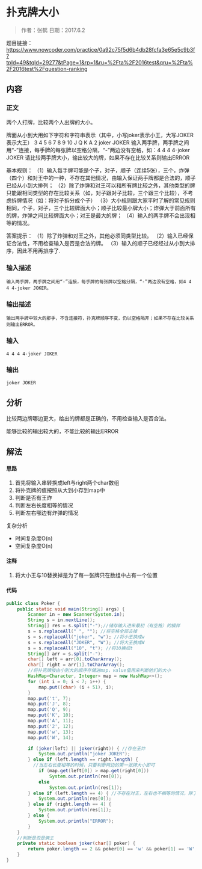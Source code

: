 # 扑克牌大小

> 作者：张鹤
> 日期：2017.6.2

题目链接：https://www.nowcoder.com/practice/0a92c75f5d6b4db28fcfa3e65e5c9b3f?tpId=49&tqId=29277&tPage=1&rp=1&ru=%2Fta%2F2016test&qru=%2Fta%2F2016test%2Fquestion-ranking

## 内容

### 正文

两个人打牌，比较两个人出牌的大小。

牌面从小到大用如下字符和字符串表示（其中，小写joker表示小王，大写JOKER表示大王）
3 4 5 6 7 8 9 10 J Q K A 2 joker JOKER 
输入两手牌，两手牌之间用“-”连接，每手牌的每张牌以空格分隔，“-”两边没有空格，如：4 4 4 4-joker JOKER
请比较两手牌大小，输出较大的牌，如果不存在比较关系则输出ERROR

基本规则：
（1）输入每手牌可能是个子，对子，顺子（连续5张），三个，炸弹（四个）和对王中的一种，不存在其他情况，由输入保证两手牌都是合法的，顺子已经从小到大排列；
（2）除了炸弹和对王可以和所有牌比较之外，其他类型的牌只能跟相同类型的存在比较关系（如，对子跟对子比较，三个跟三个比较），不考虑拆牌情况（如：将对子拆分成个子）
（3）大小规则跟大家平时了解的常见规则相同，个子，对子，三个比较牌面大小；顺子比较最小牌大小；炸弹大于前面所有的牌，炸弹之间比较牌面大小；对王是最大的牌；
（4）输入的两手牌不会出现相等的情况。

答案提示：
（1）除了炸弹和对王之外，其他必须同类型比较。
（2）输入已经保证合法性，不用检查输入是否是合法的牌。
（3）输入的顺子已经经过从小到大排序，因此不用再排序了.

### 输入描述

```
输入两手牌，两手牌之间用“-”连接，每手牌的每张牌以空格分隔，“-”两边没有空格，如4 4 4 4-joker JOKER。
```

### 输出描述

```
输出两手牌中较大的那手，不含连接符，扑克牌顺序不变，仍以空格隔开；如果不存在比较关系则输出ERROR。
```

### 输入


```
4 4 4 4-joker JOKER
```

### 输出


```
joker JOKER
```

## 分析

比较两边牌哪边更大，给出的牌都是正确的，不用检查输入是否合法。

能够比较的输出较大的，不能比较的输出ERROR

## 解法

#### 思路

1. 首先将输入串转换成left与right两个char数组
2. 将扑克牌的值按照从大到小存到map中
3. 判断是否有王炸
4. 判断左右长度相等的情况
5. 判断左右哪边有炸弹的情况

复杂分析

- 时间复杂度O(n)
- 空间复杂度O(n)

#### 注释

1. 将大小王与10替换掉是为了每一张牌只在数组中占有一个位置

#### 代码


```java
public class Poker {
    public static void main(String[] args) {
        Scanner in = new Scanner(System.in);
        String s = in.nextLine();
        String[] res = s.split("-");//储存输入进来最初（有空格）的模样
        s = s.replaceAll(" ", ""); //将空格全部去掉
        s = s.replaceAll("joker", "w"); //将小王换成w
        s = s.replaceAll("JOKER", "W"); //将大王换成W
        s = s.replaceAll("10", "t"); //将10换成t
        String[] arr = s.split("-");
        char[] left = arr[0].toCharArray();
        char[] right = arr[1].toCharArray();
		//将扑克牌按由小到大的顺序存储进map，value值用来判断他们的大小
        HashMap<Character, Integer> map = new HashMap<>();
        for (int i = 0; i < 7; i++) {
            map.put((char) (i + 51), i);
        }
        map.put('t', 7);
        map.put('J', 8);
        map.put('Q', 9);
        map.put('K', 10);
        map.put('A', 11);
        map.put('2', 12);
        map.put('w', 13);
        map.put('W', 14);

        if (joker(left) || joker(right)) { //存在王炸
            System.out.println("joker JOKER");
        } else if (left.length == right.length) {
          //当左右长度相等的时候，只要判断两边的第一张牌大小即可
            if (map.get(left[0]) > map.get(right[0]))
                System.out.println(res[0]);
            else
                System.out.println(res[1]);
        } else if (left.length == 4) { //不存在对王，左右也不相等的情况，除了有炸弹只有ERROR
            System.out.println(res[0]);
        } else if (right.length == 4) {
            System.out.println(res[1]);
        } else {
            System.out.println("ERROR");
        }
    }
	//判断是否是俩王
    private static boolean joker(char[] poker) {
        return poker.length == 2 && poker[0] == 'w' && poker[1] == 'W';
    }
}
```


### 